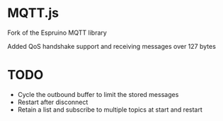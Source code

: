 # MQTT.js

Fork of the Espruino MQTT library

Added QoS handshake support and receiving messages over 127 bytes

# TODO
 - Cycle the outbound buffer to limit the stored messages
 - Restart after disconnect
 - Retain a list and subscribe to multiple topics at start and restart